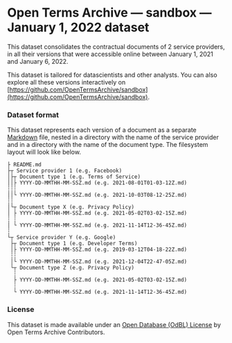 # Open Terms Archive — sandbox — January 1, 2022 dataset

This dataset consolidates the contractual documents of 2 service providers, in all their versions that were accessible online between January 1, 2021 and January 6, 2022.

This dataset is tailored for datascientists and other analysts. You can also explore all these versions interactively on [https://github.com/OpenTermsArchive/sandbox](https://github.com/OpenTermsArchive/sandbox).

### Dataset format

This dataset represents each version of a document as a separate [Markdown](https://spec.commonmark.org/0.30/) file, nested in a directory with the name of the service provider and in a directory with the name of the document type. The filesystem layout will look like below.

```
├ README.md
├┬ Service provider 1 (e.g. Facebook)
│├┬ Document type 1 (e.g. Terms of Service)
││├ YYYY-DD-MMTHH-MM-SSZ.md (e.g. 2021-08-01T01-03-12Z.md)
┆┆┆
││└ YYYY-DD-MMTHH-MM-SSZ.md (e.g. 2021-10-03T08-12-25Z.md)
┆┆
│└┬ Document type X (e.g. Privacy Policy)
│ ├ YYYY-DD-MMTHH-MM-SSZ.md (e.g. 2021-05-02T03-02-15Z.md)
┆ ┆
│ └ YYYY-DD-MMTHH-MM-SSZ.md (e.g. 2021-11-14T12-36-45Z.md)
┆
└┬ Service provider Y (e.g. Google)
 ├┬ Document type 1 (e.g. Developer Terms)
 │├ YYYY-DD-MMTHH-MM-SSZ.md (e.g. 2019-03-12T04-18-22Z.md)
 ┆┆
 │└ YYYY-DD-MMTHH-MM-SSZ.md (e.g. 2021-12-04T22-47-05Z.md)
 └┬ Document type Z (e.g. Privacy Policy)
  ┆
  ├ YYYY-DD-MMTHH-MM-SSZ.md (e.g. 2021-05-02T03-02-15Z.md)
  ┆
  └ YYYY-DD-MMTHH-MM-SSZ.md (e.g. 2021-11-14T12-36-45Z.md)
```

### License

This dataset is made available under an [Open Database (OdBL) License](https://opendatacommons.org/licenses/odbl/1.0/) by Open Terms Archive Contributors.
